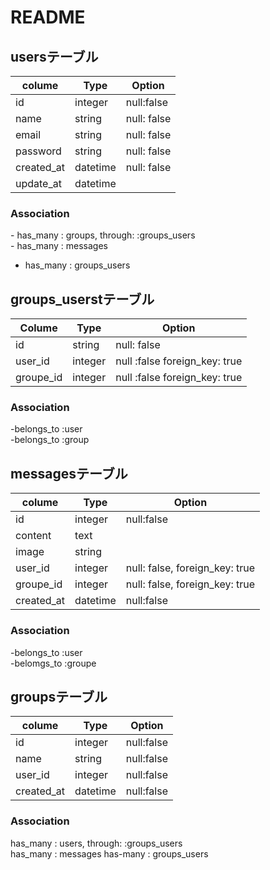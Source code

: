 # README

## usersテーブル

|colume|Type|Option|
|-------|-----|------|
|id|integer|null:false|
|name|string|null: false|
|email|string|null: false|
|password|string|null: false|
|created_at|datetime|null: false|
|update_at|datetime|

### Association
- has_many : groups, through: :groups_users  
- has_many : messages
- has_many : groups_users

## groups_userstテーブル

|Colume|Type|Option|
|-------|-----|------|
|id|string|null: false|
|user_id|integer|null :false foreign_key: true|
|groupe_id|integer|null :false foreign_key: true|

### Association
-belongs_to :user  
-belongs_to :group

## messagesテーブル
|colume|Type|Option|
|-------|-----|------|
|id|integer|null:false|
|content|text|
|image|string|
|user_id|integer|null: false, foreign_key: true|
|groupe_id|integer|null: false, foreign_key: true||
|created_at|datetime|null:false|

### Association
-belongs_to :user  
-belomgs_to :groupe

## groupsテーブル
|colume|Type|Option|
|-------|-----|------|
|id|integer|null:false|
|name|string|null:false|
|user_id|integer|null:false
|created_at|datetime|null:false|

### Association
has_many : users, through: :groups_users  
has_many : messages
has-many : groups_users